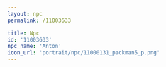 ```yaml
---
layout: npc
permalink: /11003633

title: Npc
id: '11003633'
npc_name: 'Anton'
icon_url: 'portrait/npc/11000131_packman5_p.png'
---
```

